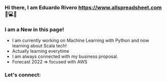 ### Hi there, I am Eduardo Rivero https://www.allspreadsheet.com 👋💻📌



### I am a New in this page!

- I am currently working on Machine Learning with Python and now learning about Scala tech!
- Actually learning everytime
- I am always connected with my business proposal.
- Forecast 2022 => focused with AWS

### Let's connect:


